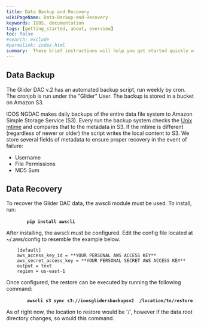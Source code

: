 ```yaml
---
title: Data Backup and Recovery
wikiPageName: Data-Backup-and-Recovery
keywords: IOOS, documentation
tags: [getting_started, about, overview]
toc: false
#search: exclude
#permalink: index.html
summary:  These brief instructions will help you get started quickly with the data backup and recovery processes.
---
```


## Data Backup

The Glider DAC v.2 has an automated backup script, run weekly by cron.  The cronjob is run under the "Glider" User.  The backup is stored in a bucket on Amazon S3.

IOOS NGDAC makes daily backups of the entire data file system to Amazon Simple Storage Service (S3). Every run the backup system checks the [Unix mtime](http://linux.die.net/man/2/stat) and compares that to the metadata in S3. If the mtime is different (regardless of newer or older) the script writes the local content to S3. We store several fields of metadata to ensure proper recovery in the event of failure:

 - Username
 - File Permissions
 - MD5 Sum


## Data Recovery

To recover the Glider DAC data, the awscli module must be used.  To install, run:

**&nbsp;&nbsp;&nbsp;&nbsp;&nbsp;&nbsp;&nbsp;&nbsp;`    pip install awscli`**

After installing, the awscli must be configured.  Edit the config file located at ~/.aws/config to resemble the example below.

```
    [default]
    aws_access_key_id = **YOUR PERSONAL AWS ACCESS KEY**
    aws_secret_access_key = **YOUR PERSONAL SECRET AWS ACCESS KEY**
    output = text
    region = us-east-1
```

Once configured, the restore can be executed by running the following command:

**&nbsp;&nbsp;&nbsp;&nbsp;&nbsp;&nbsp;&nbsp;&nbsp;`    awscli s3 sync s3://ioosglidersbackupsv2  /location/to/restore`**

As of right now, the location to restore would be '/', however if the data root directory changes, so would this command.
